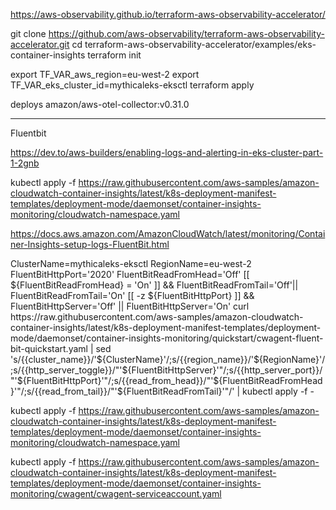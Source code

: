 https://aws-observability.github.io/terraform-aws-observability-accelerator/

git clone https://github.com/aws-observability/terraform-aws-observability-accelerator.git
cd terraform-aws-observability-accelerator/examples/eks-container-insights
terraform init

export TF_VAR_aws_region=eu-west-2
export TF_VAR_eks_cluster_id=mythicaleks-eksctl
terraform apply

deploys amazon/aws-otel-collector:v0.31.0

--------

Fluentbit

https://dev.to/aws-builders/enabling-logs-and-alerting-in-eks-cluster-part-1-2gnb






kubectl apply -f https://raw.githubusercontent.com/aws-samples/amazon-cloudwatch-container-insights/latest/k8s-deployment-manifest-templates/deployment-mode/daemonset/container-insights-monitoring/cloudwatch-namespace.yaml

https://docs.aws.amazon.com/AmazonCloudWatch/latest/monitoring/Container-Insights-setup-logs-FluentBit.html




ClusterName=mythicaleks-eksctl
RegionName=eu-west-2
FluentBitHttpPort='2020'
FluentBitReadFromHead='Off'
[[ ${FluentBitReadFromHead} = 'On' ]] && FluentBitReadFromTail='Off'|| FluentBitReadFromTail='On'
[[ -z ${FluentBitHttpPort} ]] && FluentBitHttpServer='Off' || FluentBitHttpServer='On'
curl https://raw.githubusercontent.com/aws-samples/amazon-cloudwatch-container-insights/latest/k8s-deployment-manifest-templates/deployment-mode/daemonset/container-insights-monitoring/quickstart/cwagent-fluent-bit-quickstart.yaml | sed 's/{{cluster_name}}/'${ClusterName}'/;s/{{region_name}}/'${RegionName}'/;s/{{http_server_toggle}}/"'${FluentBitHttpServer}'"/;s/{{http_server_port}}/"'${FluentBitHttpPort}'"/;s/{{read_from_head}}/"'${FluentBitReadFromHead}'"/;s/{{read_from_tail}}/"'${FluentBitReadFromTail}'"/' | kubectl apply -f - 




kubectl apply -f https://raw.githubusercontent.com/aws-samples/amazon-cloudwatch-container-insights/latest/k8s-deployment-manifest-templates/deployment-mode/daemonset/container-insights-monitoring/cloudwatch-namespace.yaml

kubectl apply -f https://raw.githubusercontent.com/aws-samples/amazon-cloudwatch-container-insights/latest/k8s-deployment-manifest-templates/deployment-mode/daemonset/container-insights-monitoring/cwagent/cwagent-serviceaccount.yaml

